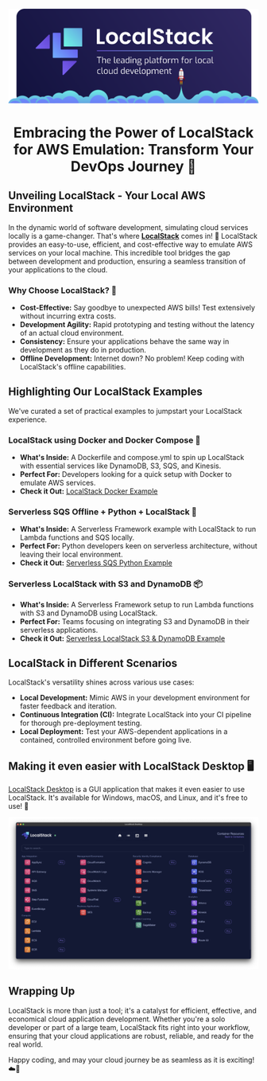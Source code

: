 <p align="center">
    <img src="./localstack-readme-banner.svg" alt="LocalStack Banner" />
</p>

<div align="center">

# Embracing the Power of LocalStack for AWS Emulation: Transform Your DevOps Journey 🚀

</div>

## Unveiling LocalStack - Your Local AWS Environment

In the dynamic world of software development, simulating cloud services locally is a game-changer. That's where [**LocalStack**](https://www.localstack.cloud/) comes in! 🌟 LocalStack provides an easy-to-use, efficient, and cost-effective way to emulate AWS services on your local machine. This incredible tool bridges the gap between development and production, ensuring a seamless transition of your applications to the cloud.

### Why Choose LocalStack? 🤔

- **Cost-Effective:** Say goodbye to unexpected AWS bills! Test extensively without incurring extra costs.
- **Development Agility:** Rapid prototyping and testing without the latency of an actual cloud environment.
- **Consistency:** Ensure your applications behave the same way in development as they do in production.
- **Offline Development:** Internet down? No problem! Keep coding with LocalStack's offline capabilities.

## Highlighting Our LocalStack Examples

We've curated a set of practical examples to jumpstart your LocalStack experience.

### LocalStack using Docker and Docker Compose 🐳

- **What's Inside:** A Dockerfile and compose.yml to spin up LocalStack with essential services like DynamoDB, S3, SQS, and Kinesis.
- **Perfect For:** Developers looking for a quick setup with Docker to emulate AWS services.
- **Check it Out:** [LocalStack Docker Example](https://github.com/nanlabs/devops-reference/tree/main/examples/compose-localstack/)

### Serverless SQS Offline + Python + LocalStack 🐍

- **What's Inside:** A Serverless Framework example with LocalStack to run Lambda functions and SQS locally.
- **Perfect For:** Python developers keen on serverless architecture, without leaving their local environment.
- **Check it Out:** [Serverless SQS Python Example](https://github.com/nanlabs/devops-reference/tree/main/examples/serverless-sqs-python/)

### Serverless LocalStack with S3 and DynamoDB 📦

- **What's Inside:** A Serverless Framework setup to run Lambda functions with S3 and DynamoDB using LocalStack.
- **Perfect For:** Teams focusing on integrating S3 and DynamoDB in their serverless applications.
- **Check it Out:** [Serverless LocalStack S3 & DynamoDB Example](https://github.com/nanlabs/devops-reference/tree/main/examples/serverless-localstack-with-s3-and-dynamodb/)

## LocalStack in Different Scenarios

LocalStack's versatility shines across various use cases:

- **Local Development:** Mimic AWS in your development environment for faster feedback and iteration.
- **Continuous Integration (CI):** Integrate LocalStack into your CI pipeline for thorough pre-deployment testing.
- **Local Deployment:** Test your AWS-dependent applications in a contained, controlled environment before going live.

## Making it even easier with LocalStack Desktop 🖥️

[LocalStack Desktop](https://docs.localstack.cloud/user-guide/tools/localstack-desktop/) is a GUI application that makes it even easier to use LocalStack. It's available for Windows, macOS, and Linux, and it's free to use! 🎉

![LocalStack Desktop](./localstack-desktop-resource-browser.png)

## Wrapping Up

LocalStack is more than just a tool; it's a catalyst for efficient, effective, and economical cloud application development. Whether you're a solo developer or part of a large team, LocalStack fits right into your workflow, ensuring that your cloud applications are robust, reliable, and ready for the real world.

Happy coding, and may your cloud journey be as seamless as it is exciting! ☁️🚀
